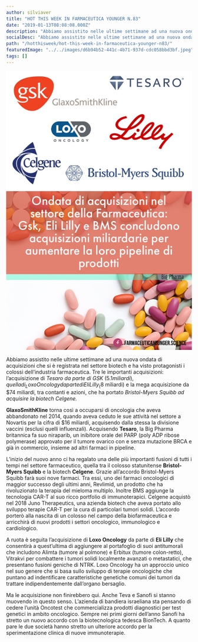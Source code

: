 ```yaml
---
author: silviaver
title: "HOT THIS WEEK IN FARMACEUTICA YOUNGER N.83"
date: "2019-01-13T08:08:08.000Z"
description: "Abbiamo assistito nelle ultime settimane ad una nuova ondata di acquisizioni che si è registrata nel settore biotech e ha visto protagonisti i colossi dell’industria farmaceutica. Tre le importanti acquisizioni: l’acquisizione di Tesaro da parte di GSK ($5.1 miliardi), quella di Loxo Oncology da parte di Eli Lilly ($8 miliardi) e la mega acquisizione da $74 miliardi, tra contanti e azioni, che ha portato Bristol-Myers Squibb ad acquisire la biotech Celgene."
socialDesc: "Abbiamo assistito nelle ultime settimane ad una nuova ondata di acquisizioni che si è registrata nel settore biotech e ha visto protagonisti i colossi dell’industria farmaceutica. Tre le importanti acquisizioni: l’acquisizione di Tesaro da parte di GSK ($5.1 miliardi), quella di Loxo Oncology da parte di Eli Lilly ($8 miliardi) e la mega acquisizione da $74 miliardi, tra contanti e azioni, che ha portato Bristol-Myers Squibb ad acquisire la biotech Celgene."
path: "/hotthisweek/hot-this-week-in-farmaceutica-younger-n83/"
featuredImage: "../../images/d6b94b52-441c-4b71-937d-cdc058bbd3bf.jpeg"
tags: []
---
```


![](../../images/d6b94b52-441c-4b71-937d-cdc058bbd3bf.jpeg)

Abbiamo assistito nelle ultime settimane ad una nuova ondata di acquisizioni che si è registrata nel settore biotech e ha visto protagonisti i colossi dell’industria farmaceutica. Tre le importanti acquisizioni: l’acquisizione di _Tesaro da parte di GSK_ ($5.1 miliardi), quella di _Loxo Oncology da parte di Eli Lilly_ ($8 miliardi) e la mega acquisizione da \$74 miliardi, tra contanti e azioni, che ha portato _Bristol-Myers Squibb ad acquisire la biotech Celgene._

**GlaxoSmithKline** torna così a occuparsi di oncologia che aveva abbandonato nel 2014, quando aveva ceduto le sue attività nel settore a Novartis per la cifra di \$16 miliardi, acquisendo dalla stessa la divisione vaccini (esclusi quelli influenzali). Acquisendo **Tesaro**, la Big Pharma britannica fa suo niraparib, un inibitore orale del PARP (poly ADP ribose polymerase) approvato per il tumore ovarico con e senza mutazione BRCA e già in commercio, insieme ad altri farmaci in pipeline.

L’inizio del nuovo anno ci ha regalato una delle più importanti fusioni di tutti i tempi nel settore farmaceutico, quella tra il colosso statunitense **Bristol-Myers Squibb** e la biotech **Celgene**. Grazie all’accordo Bristol-Myers Squibb farà suoi nove farmaci. Tra essi, uno dei farmaci oncologici di maggior successo degli ultimi anni, Revlimid, un prodotto che ha rivoluzionato la terapia del mieloma multiplo. Inoltre BMS aggiunge la tecnologia CAR-T al suo ricco portfolio di immunoterapici. Celgene acquistò nel 2018 Juno Therapeutics, una azienda biotech che aveva portato allo sviluppo terapie CAR-T per la cura di particolari tumori solidi. L’accordo porterò alla nascita di un colosso nel campo della biofarmaceutica e arricchirà di nuovi prodotti i settori oncologico, immunologico e cardiologico.

A ruota è seguita l’acquisizione di **Loxo Oncology** da parte di **Eli Lilly** che consentirà a quest’ultima di aggiungere al portafoglio di suoi antitumorali che includono Alimta (tumore al polmone) e Erbitux (tumore colon-retto), Vitrakvi per combattere i tumori solidi localmente avanzati o metastatici, che presentano fusioni geniche di NTRK. Loxo Oncology ha un approccio unico nel suo genere che si basa sullo sviluppo di terapie oncologiche che puntano ad indentificare caratteristiche genetiche comuni dei tumori da trattare indipendentemente dall’organo bersaglio.

Ma le acquisizione non finirebbero qui. Anche Teva e Sanofi si stanno muovendo in questo senso. L’azienda di bandiera israeliana sta pensando di cedere l’unità Oncotest che commercializza prodotti diagnostici per test genetici in ambito oncologico. Sempre nei primi giorni dell’anno Sanofi ha stretto un nuovo accordo con la biotecnologica tedesca BionTech. A quanto pare le due società hanno stretto un ulteriore accordo per la sperimentazione clinica di nuove immunoterapie.
